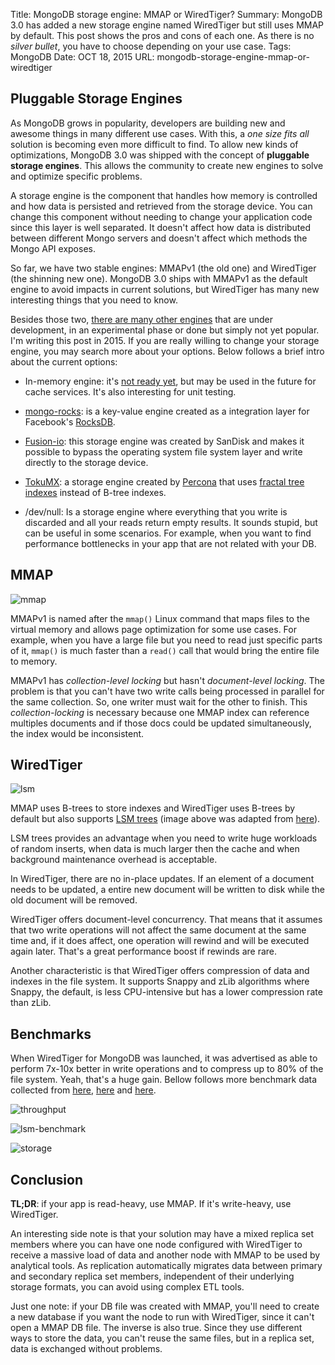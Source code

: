 ﻿Title: MongoDB storage engine: MMAP or WiredTiger?
Summary: MongoDB 3.0 has added a new storage engine named WiredTiger but still uses MMAP by default. This post shows the pros and cons of each one. As there is no <em>silver bullet</em>, you have to choose depending on your use case.
Tags: MongoDB
Date: OCT 18, 2015
URL: mongodb-storage-engine-mmap-or-wiredtiger

## Pluggable Storage Engines

As MongoDB grows in popularity, developers are building new and awesome things in many different use cases. With this, a *one size fits all* solution is becoming even more difficult to find. To allow new kinds of optimizations, MongoDB 3.0 was shipped with the concept of **pluggable storage engines**. This allows the community to create new engines to solve and optimize specific problems.

A storage engine is the component that handles how memory is controlled and how data is persisted and retrieved from the storage device. You can change this component without needing to change your application code since this layer is well separated. It doesn't affect how data is distributed between different Mongo servers and doesn't affect which methods the Mongo API exposes.

So far, we have two stable engines: MMAPv1 (the old one) and WiredTiger (the shinning new one). MongoDB 3.0 ships with MMAPv1 as the default engine to avoid impacts in current solutions, but WiredTiger has many new interesting things that you need to know.

Besides those two, [there are many other engines](https://www.mongodb.com/blog/post/mongodb-pluggable-storage-engines-state-of-the-union-storage-engine-summit) that are under development, in an experimental phase or done but simply not yet popular. I'm writing this post in 2015. If you are really willing to change your storage engine, you may search more about your options. Below follows a brief intro about the current options:

 - In-memory engine: it's [not ready yet](https://jira.mongodb.org/browse/DOCS-5011), but may be used in the future for cache services. It's also interesting for unit testing.

 - [mongo-rocks](https://github.com/mongodb-partners/mongo-rocks): is a key-value engine created as a integration layer for Facebook's [RocksDB](http://rocksdb.org/).

 - [Fusion-io](https://www.mongodb.com/partners/fusionio): this storage engine was created by SanDisk and makes it possible to bypass the operating system file system layer and write directly to the storage device.

 - [TokuMX](https://www.percona.com/software/mongo-database/percona-tokumx): a storage engine created by [Percona](www.percona.com) that uses [fractal tree indexes](https://en.wikipedia.org/wiki/Fractal_tree_index) instead of B-tree indexes.

 - /dev/null: Is a storage engine where everything that you write is discarded and all your reads return empty results. It sounds stupid, but can be useful in some scenarios. For example, when you want to find performance bottlenecks in your app that are not related with your DB.

## MMAP

![mmap](http://zanon.io/images/posts/2015-10-18-mmap.jpg)

MMAPv1 is named after the `mmap()` Linux command that maps files to the virtual memory and allows page optimization for some use cases. For example, when you have a large file but you need to read just specific parts of it, `mmap()` is much faster than a `read()` call that would bring the entire file to memory.

MMAPv1 has *collection-level locking* but hasn't  *document-level locking*. The problem is that you can't have two write calls being processed in parallel for the same collection. So, one writer must wait for the other to finish. This *collection-locking* is necessary because one MMAP index can reference multiples documents and if those docs could be updated simultaneously, the index would be inconsistent.

## WiredTiger

![lsm](http://zanon.io/images/posts/2015-10-18-lsm.png)

MMAP uses B-trees to store indexes and WiredTiger uses B-trees by default but also supports [LSM trees](https://en.wikipedia.org/wiki/Log-structured_merge-tree) (image above was adapted from [here](http://www.slideshare.net/Couchbase/whats-new-in-couchbase-40-couchbase-connect-2015)).

LSM trees provides an advantage when you need to write huge workloads of random inserts, when data is much larger then the cache and when background maintenance overhead is acceptable.

In WiredTiger, there are no in-place updates. If an element of a document needs to be updated, a entire new document will be written to disk while the old document will be removed.

WiredTiger offers document-level concurrency. That means that it assumes that two write operations will not affect the same document at the same time and, if it does affect, one operation will rewind and will be executed again later. That's a great performance boost if rewinds are rare.

Another characteristic is that WiredTiger offers compression of data and indexes in the file system. It supports Snappy and zLib algorithms where Snappy, the default, is less CPU-intensive but has a lower compression rate than zLib.

## Benchmarks

When WiredTiger for MongoDB was launched, it was advertised as able to perform 7x-10x better in write operations and to compress up to 80% of the file system. Yeah, that's a huge gain. Bellow follows more benchmark data collected from [here](https://www.mongodb.com/blog/post/performance-testing-mongodb-30-part-1-throughput-improvements-measured-ycsb), [here](https://github.com/wiredtiger/wiredtiger/wiki/Btree-vs-LSM) and [here](https://dzone.com/articles/mongodb-30-first-look-faster).

![throughput](http://zanon.io/images/posts/2015-10-18-throughput.png)

![lsm-benchmark](http://zanon.io/images/posts/2015-10-18-lsm-benchmark.png)

![storage](http://zanon.io/images/posts/2015-10-18-storage.jpg)

## Conclusion

**TL;DR**: if your app is read-heavy, use MMAP. If it's write-heavy, use WiredTiger.

An interesting side note is that your solution may have a mixed replica set members where you can have one node configured with WiredTiger to receive a massive load of data and another node with MMAP to be used by analytical tools. As replication automatically migrates data between primary and secondary replica set members, independent of their underlying storage formats, you can avoid using complex ETL tools.

Just one note: if your DB file was created with MMAP, you'll need to create a new database if you want the node to run with WiredTiger, since it can't open a MMAP DB file. The inverse is also true. Since they use different ways to store the data, you can't reuse the same files, but in a replica set, data is exchanged without problems.
